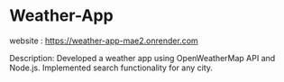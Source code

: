 # Weather-App

website : https://weather-app-mae2.onrender.com

Description:
  Developed a weather app using OpenWeatherMap API and Node.js.
  Implemented search functionality for any city.
